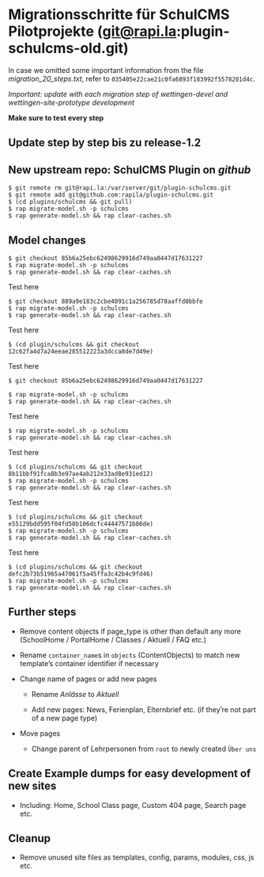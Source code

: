 # Migrationsschritte für SchulCMS Pilotprojekte (git@rapi.la:plugin-schulcms-old.git)

In case we omitted some important information from the file *migration_20_steps.txt*, refer to `035405e22cae21c0fa6893f183992f5578201d4c`.

*Important: update with each migration step of wettingen-devel and wettingen-site-prototype development*

**Make sure to test every step**

## Update step by step bis zu release-1.2


## New upstream repo: SchulCMS Plugin on *github*

    $ git remote rm git@rapi.la:/var/server/git/plugin-schulcms.git
    $ git remote add git@github.com:rapila/plugin-schulcms.git
    $ (cd plugins/schulcms && git pull)
    $ rap migrate-model.sh -p schulcms
    $ rap generate-model.sh && rap clear-caches.sh

## Model changes

    $ git checkout 85b6a25ebc62498629916d749aa0447d17631227
    $ rap migrate-model.sh -p schulcms
    $ rap generate-model.sh && rap clear-caches.sh

Test here

    $ git checkout 889a9e183c2cbe4091c1a256785d78aaffd0bbfe
    $ rap migrate-model.sh -p schulcms
    $ rap generate-model.sh && rap clear-caches.sh

Test here

    $ (cd plugin/schulcms && git checkout 12c62fa4d7a24eeae285512223a3dcca8de7d49e)

Test here

    $ git checkout 85b6a25ebc62498629916d749aa0447d17631227

    $ rap migrate-model.sh -p schulcms
    $ rap generate-model.sh && rap clear-caches.sh

Test here

    $ rap migrate-model.sh -p schulcms
    $ rap generate-model.sh && rap clear-caches.sh

Test here

    $ (cd plugins/schulcms && git checkout 8b11bbf91fca8b3e97ae4ab212e33ad8e931ed12)
    $ rap migrate-model.sh -p schulcms
    $ rap generate-model.sh && rap clear-caches.sh

Test here

    $ (cd plugins/schulcms && git checkout e55129bdd595f04fd58b106dcfc44447571b86de)
    $ rap migrate-model.sh -p schulcms
    $ rap generate-model.sh && rap clear-caches.sh

Test here

    $ (cd plugins/schulcms && git checkout defc2b73b51965a47061f5a45ffa3c42b4c9fd46)
    $ rap migrate-model.sh -p schulcms
    $ rap generate-model.sh && rap clear-caches.sh

## Further steps

- Remove content objects if page_type is other than default any more (SchoolHome / PortalHome / Classes / Aktuell / FAQ etc.)

- Rename `container_name`s in `objects` (ContentObjects) to match new template’s container identifier if necessary

- Change name of pages or add new pages

  - Rename *Anlässe* to *Aktuell*

  - Add new pages: News, Ferienplan, Elternbrief etc. (if they’re not part of a new page type)

- Move pages

  * Change parent of Lehrpersonen from `root` to newly created `Über uns`

## Create Example dumps for easy development of new sites

- Including: Home, School Class page, Custom 404 page, Search page etc.

## Cleanup

- Remove unused site files as templates, config, params, modules, css, js etc.
